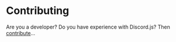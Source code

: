 # Contributing

Are you a developer? Do you have experience with Discord.js? Then [contribute](https://github.com/discord-tickets/.github/blob/main/CONTRIBUTING.md)...
